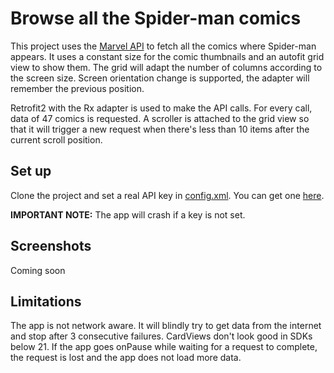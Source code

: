 Browse all the Spider-man comics
================================
This project uses the [Marvel API](http://developer.marvel.com/documentation/getting_started) to fetch all the comics where Spider-man appears.
It uses a constant size for the comic thumbnails and an autofit grid view to show them. 
The grid will adapt the number of columns according to the screen size. Screen orientation change is supported, the adapter will remember the previous position.

Retrofit2 with the Rx adapter is used to make the API calls. For every call, data of 47 comics is requested.
A scroller is attached to the grid view so that it will trigger a new request when there's less than 10 items after the current scroll position.

Set up
------

Clone the project and set a real API key in [config.xml](../master/app/src/main/res/values/config.xml). You can get one [here](http://developer.marvel.com/documentation/getting_started). 


**IMPORTANT NOTE:** The app will crash if a key is not set.

Screenshots
-----------
Coming soon

Limitations
-----------
The app is not network aware. It will blindly try to get data from the internet and stop after 3 consecutive failures.
CardViews don't look good in SDKs below 21.
If the app goes onPause while waiting for a request to complete, the request is lost and the app does not load more data.
